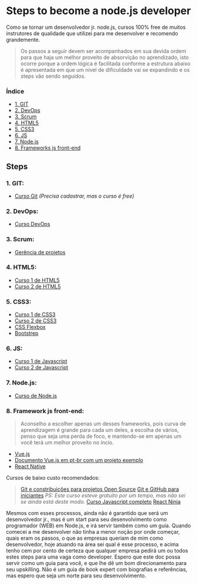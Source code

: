 # Steps to become a node.js developer

Como se tornar um desenvolvedor jr. node.js, cursos 100% free de muitos instrutores de qualidade que utilizei para me desenvolver e recomendo grandemente.

> Os passos a seguir devem ser acompanhados em sua devida ordem para que haja um melhor proveito de absorvição no aprendizado, isto ocorre porque a ordem lógica é facilitada conforme a estrutura abaixo é apresentada em que um nível de dificuldade vai se expandindo e os steps vão sendo seguidos.

  ### Índice
- [1. GIT](#1-git)
- [2. DevOps](#2-devops)
- [3. Scrum](#3-scrum)
- [4. HTML5](#4-html5)
- [5. CSS3](#5-css3)
- [6. JS](#6-js)
- [7. Node.js](#7-nodejs)
- [8. Frameworks js front-end](frameworks-js-front-end)
    
## Steps 

 ### 1. GIT:
- [Curso Git](https://www.schoolofnet.com/curso/git/controle-de-versao/git-e-github/) *(Precisa cadastrar, mas o curso é free)*

### 2. DevOps:
-  [Curso DevOps](https://www.youtube.com/watch?v=HzX6ZhmUjoE&feature=youtu.be)

### 3. Scrum:
- [Gerência de projetos](https://www.youtube.com/watch?v=DHLA8X_ujwo)

### 4. HTML5:
- [Curso 1 de HTML5 ](https://jornadadodev.com.br/cursos/curso-completo-de-html5?utm_source=facebook&utm_campaign=desenvolvimento_web&utm_medium=grupos&utm_content=curso-completo-de-html-5)
- [Curso 2 de HTML5](https://jornadadodev.com.br/cursos/aprenda-html-em-1-hora?utm_source=facebook&utm_campaign=desenvolvimento_web&utm_medium=grupos&utm_content=aprenda-html-em-1-hora)

### 5. CSS3:
- [Curso 1 de CSS3](https://jornadadodev.com.br/cursos/curso-completo-de-css-3?utm_source=facebook&utm_campaign=desenvolvimento_web&utm_medium=grupos&utm_content=curso-completo-de-css-3)
- [Curso 2 de CSS3](https://www.youtube.com/playlist?list=PLwXQLZ3FdTVGf7GUtiOFLc_9AXO25iIzG)
- [CSS Flexbox](https://www.origamid.com/curso/css-flexbox/)
- [Bootstrep](https://jornadadodev.com.br/cursos/curso-de-bootstrap-30)

### 6. JS:
- [Curso 1 de Javascript](https://jornadadodev.com.br/cursos/curso-completo-de-javascript?utm_source=facebook&utm_campaign=desenvolvimento_web&utm_medium=grupos&utm_content=curso-completo-de-javascript)
- [Curso 2 de Javascript](https://www.youtube.com/playlist?list=PLWd_VnthxxLdQyD4SiYlXFJK9nsxUFkHt)

### 7. Node.js:
- [Curso de Node.js](https://www.youtube.com/watch?v=LLqq6FemMNQ&list=PLJ_KhUnlXUPtbtLwaxxUxHqvcNQndmI4B)

### 8. Framework js front-end:
> Aconselho a escolher apenas um desses frameworks, pois curva de aprendizagem é grande para cada um deles, a escolha de vários, penso que seja uma perda de foco, e mantendo-se em apenas um você terá um melhor proveito no íncio.
- [Vue.js](https://www.youtube.com/watch?v=Rz7D51uU_gY&list=PLWNaqtzH6CWR-dykXeDD5XmMzJur9JBIh)
- [Documento Vue.js em pt-br com um projeto exemplo](https://br.vuejs.org/v2/guide/)
- [React Native]()




Cursos de baixo custo recomendados:
> [Git e constribuições para projetos Open Source](https://www.udemy.com/course/git-e-github/learn/lecture/6995588#overview)
> [Git e GitHub para iniciantes](https://www.udemy.com/course/git-e-github-para-iniciantes/learn/lecture/5120486?start=0#overview) *PS: Este curso esteve gratuito por um tempo, mas não sei se ainda está deste modo.*
> [Curso Javascript completo](https://www.udemy.com/course/javascript-completo-2018-do-iniciante-ao-mestre/learn/lecture/8764238#overview)
> [React Ninja](https://www.udemy.com/course/reactjs-ninja-modulo-react-webpack/learn/lecture/6964372#overview)

Mesmos com esses processos, ainda não é garantido que será um desenvolvedor jr., mas é um start para seu desenvolvimento como programador (WEB) em Node.js, e irá servir também como um guia.
Quando comecei a me desenvolver não tinha a menor noção por onde começar, quais eram os passos, o que as empresas queriam de mim como desenvolvedor, hoje atuando na área sei qual é esse processo, e acima tenho cem por cento de certeza que qualquer empresa pedirá um ou todos estes steps para uma vaga como developer.
Espero que este doc possa servir como um guia para você, e que lhe dê um bom direcionamento para seu upskilling. Não é um guia de book expert com biografias e referências, mas espero que seja um norte para seu desenvolvimento.
